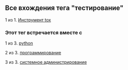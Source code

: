 ## Все вхождения тега "тестирование"


1 из 1. [Инструмент tox](./2021-03-15_tox.md)



### Этот тег встречается вместе с


1 из 3. [python](./meta_python.md)

2 из 3. [программирование](./meta_programmirovanie.md)

3 из 3. [системное администрирование](./meta_sistemnoe_administrirovanie.md)

